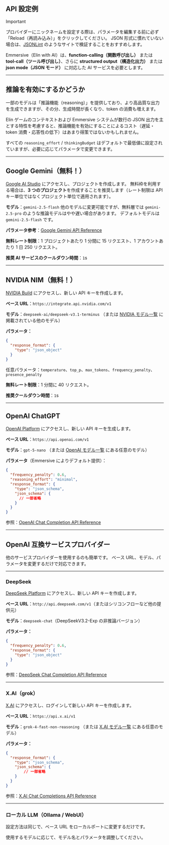 ## API 設定例

> [!Important]
> プロバイダーにニックネームを設定する際は、パラメータを編集する前に必ず「Reload（再読み込み）」をクリックしてください。
> JSON 形式に慣れていない場合は、[JSONLint](https://jsonlint.com/) のようなサイトで検証することをおすすめします。

Emmersive（Elin with AI）は、**function-calling（関数呼び出し）** または **tool-call（ツール呼び出し）**、さらに **structured
output（構造化出力）** または **json mode（JSON モード）** に対応した AI サービスを必要とします。

---

## 推論を有効にするかどうか

一部のモデルは「推論機能（reasoning）」を提供しており、より高品質な出力を生成できますが、その分、生成時間が長くなり、token
の消費も増えます。

Elin ゲームのコンテキストおよび Emmersive システムが数行の JSON 出力を主とする特性を考慮すると、推論機能を有効にすることによるコスト（遅延・token
消費・応答性の低下）はあまり得策ではないかもしれません。

すべての `reasoning_effort` / `thinkingBudget` はデフォルトで最低値に設定されていますが、必要に応じてパラメータで変更できます。

---

## Google Gemini（無料！）

[Google AI Studio](https://aistudio.google.com/projects) にアクセスし、プロジェクトを作成します。
無料枠を利用する場合は、**3 つのプロジェクト**を作成することを推奨します（レート制限は API キー単位ではなくプロジェクト単位で適用されます）。

**モデル**：`gemini-2.5-flash`
他のモデルに変更可能ですが、無料層では `gemini-2.5-pro` のような推論モデルはやや遅い場合があります。
デフォルトモデルは `gemini-2.5-flash` です。

**パラメータ参考**：[Google Gemini API Reference](https://ai.google.dev/api/generate-content#request-body)

**無料レート制限**：1 プロジェクトあたり 1 分間に 15 リクエスト、1 アカウントあたり 1 日 250 リクエスト。

**推奨 AI サービスのクールダウン時間**：`1`s

---

## NVIDIA NIM（無料！）

[NVIDIA Build](https://build.nvidia.com/settings/api-keys) にアクセスし、新しい API キーを作成します。

**ベース URL**：`https://integrate.api.nvidia.com/v1`

**モデル**：`deepseek-ai/deepseek-v3.1-terminus`
（または [NVIDIA モデル一覧](https://docs.api.nvidia.com/nim/reference/deepseek-ai-deepseek-v3_1-terminus) に掲載されている他のモデル）

**パラメータ：**

```json
{
  "response_format": {
    "type": "json_object"
  }
}
```

任意パラメータ：`temperature`、`top_p`、`max_tokens`、`frequency_penalty`、`presence_penalty`

**無料レート制限**：1 分間に 40 リクエスト。

**推奨クールダウン時間**：`1`s

---

## OpenAI ChatGPT

[OpenAI Platform](https://platform.openai.com/api-keys) にアクセスし、新しい API キーを生成します。

**ベース URL**：`https://api.openai.com/v1`

**モデル**：`gpt-5-nano`
（または [OpenAI モデル一覧](https://platform.openai.com/docs/pricing) にある任意のモデル）

**パラメータ**（Emmersive によりデフォルト提供）：

```json
{
  "frequency_penalty": 0.6,
  "reasoning_effort": "minimal",
  "response_format": {
    "type": "json_schema",
    "json_schema": {
      // 一部省略
    }
  }
}
```

参照：[OpenAI Chat Completion API Reference](https://platform.openai.com/docs/api-reference/chat/create)

---

## OpenAI 互換サービスプロバイダー

他のサービスプロバイダーを使用するのも簡単です。
ベース URL、モデル、パラメータを変更するだけで対応できます。

---

### DeepSeek

[DeepSeek Platform](https://platform.deepseek.com/api_keys) にアクセスし、新しい API キーを作成します。

**ベース URL**：`http://api.deepseek.com/v1`（またはシリコンフローなど他の提供元）

**モデル**：`deepseek-chat`（DeepSeekV3.2-Exp の非推論バージョン）

**パラメータ：**

```json
{
  "frequency_penalty": 0.6,
  "response_format": {
    "type": "json_object"
  }
}
```

参照：[DeepSeek Chat Completion API Reference](https://api-docs.deepseek.com/api/create-chat-completion)

---

### X.AI（grok）

[X.AI](https://docs.x.ai/docs/models) にアクセスし、ログインして新しい API キーを作成します。

**ベース URL**：`https://api.x.ai/v1`

**モデル**：`grok-4-fast-non-reasoning`
（または [X.AI モデル一覧](https://docs.x.ai/docs/models) にある任意のモデル）

**パラメータ：**

```json
{
  "response_format": {
    "type": "json_schema",
    "json_schema": {
        // 一部省略
    }
  }
}
```

参照：[X.AI Chat Completions API Reference](https://docs.x.ai/docs/api-reference#chat-completions)

---

### ローカル LLM（Ollama / WebUI）

設定方法は同じで、ベース URL をローカルポートに変更するだけです。

使用するモデルに応じて、モデル名とパラメータを調整してください。
